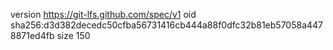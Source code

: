 version https://git-lfs.github.com/spec/v1
oid sha256:d3d382decedc50cfba56731416cb444a88f0dfc32b81eb57058a4478871ed4fb
size 150

